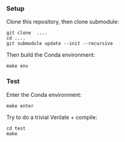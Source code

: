 
### Setup

Clone this repository, then clone submodule:

```
git clone  ....
cd ....
git submodule update --init --recursive
```

Then build the Conda environment:

```
make env
```



### Test

Enter the Conda environment:

```
make enter
```

Try to do a trivial Verilate + compile:

```
cd test
make
```
